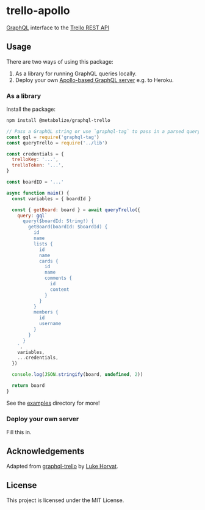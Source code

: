 # trello-apollo

[GraphQL][] interface to the [Trello REST API][]

[graphql]: https://graphql.org/
[trello rest api]: https://developers.trello.com/reference/

## Usage

There are two ways of using this package:

1. As a library for running GraphQL queries locally.
2. Deploy your own [Apollo-based GraphQL server][apollo-server] e.g. to Heroku.

[apollo-server]: https://www.apollographql.com/docs/apollo-server/

### As a library

Install the package:

```sh
npm install @metabolize/graphql-trello
```

```js
// Pass a GraphQL string or use `graphql-tag` to pass in a parsed query.
const gql = require('graphql-tag')
const queryTrello = require('../lib')

const credentials = {
  trelloKey: '...',
  trelloToken: '...',
}

const boardID = '...'

async function main() {
  const variables = { boardId }

  const { getBoard: board } = await queryTrello({
    query: gql`
      query($boardId: String!) {
        getBoard(boardId: $boardId) {
          id
          name
          lists {
            id
            name
            cards {
              id
              name
              comments {
                id
                content
              }
            }
          }
          members {
            id
            username
          }
        }
      }
    `,
    variables,
    ...credentials,
  })

  console.log(JSON.stringify(board, undefined, 2))

  return board
}
```

See the [examples](examples) directory for more!

### Deploy your own server

Fill this in.

## Acknowledgements

Adapted from [graphql-trello][] by [Luke Horvat][].

[graphql-trello]: https://github.com/lukehorvat/graphql-trello
[luke horvat]: https://github.com/lukehorvat

## License

This project is licensed under the MIT License.
